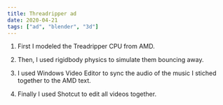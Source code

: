 ```yaml
---
title: Threadripper ad
date: 2020-04-21
tags: ["ad", "blender", "3d"]
---
```


1. First I modeled the Treadripper CPU from AMD.  

2. Then, I used rigidbody physics to simulate them bouncing away.  

3. I used Windows Video Editor to sync the audio of the music I stiched together to the AMD text.  

4. Finally I used Shotcut to edit all videos together.
